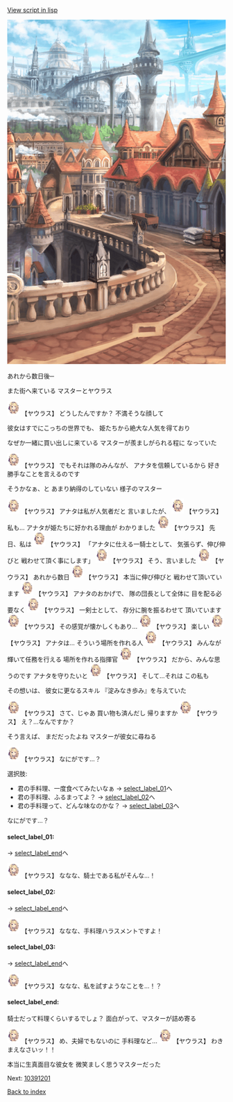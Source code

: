[View script in lisp](../scripts/10371204.txt)

![town.png](../images/backgrounds/town.png)

あれから数日後─

また街へ来ている
マスターとヤウラス

<img src="../images/units/103711.png" alt="103711.png" height="34"/>
【ヤウラス】
どうしたんですか？
不満そうな顔して

彼女はすでにこっちの世界でも、
姫たちから絶大な人気を得ており

なぜか一緒に買い出しに来ている
マスターが羨ましがられる程に
なっていた

<img src="../images/units/103711.png" alt="103711.png" height="34"/>
【ヤウラス】
でもそれは隊のみんなが、
アナタを信頼しているから
好き勝手なことを言えるのです

そうかなぁ、と
あまり納得のしていない
様子のマスター

<img src="../images/units/103711.png" alt="103711.png" height="34"/>
【ヤウラス】
アナタは私が人気者だと
言いましたが、

<img src="../images/units/103711.png" alt="103711.png" height="34"/>
【ヤウラス】
私も…
アナタが姫たちに好かれる理由が
わかりました

<img src="../images/units/103711.png" alt="103711.png" height="34"/>
【ヤウラス】
先日、私は

<img src="../images/units/103711.png" alt="103711.png" height="34"/>
【ヤウラス】
「アナタに仕える一騎士として、
気張らず、伸び伸びと
戦わせて頂く事にします」

<img src="../images/units/103711.png" alt="103711.png" height="34"/>
【ヤウラス】
そう、言いました

<img src="../images/units/103711.png" alt="103711.png" height="34"/>
【ヤウラス】
あれから数日

<img src="../images/units/103711.png" alt="103711.png" height="34"/>
【ヤウラス】
本当に伸び伸びと
戦わせて頂いています

<img src="../images/units/103711.png" alt="103711.png" height="34"/>
【ヤウラス】
アナタのおかげで、
隊の団長として全体に
目を配る必要なく

<img src="../images/units/103711.png" alt="103711.png" height="34"/>
【ヤウラス】
一剣士として、
存分に腕を振るわせて
頂いています

<img src="../images/units/103711.png" alt="103711.png" height="34"/>
【ヤウラス】
その感覚が懐かしくもあり…

<img src="../images/units/103711.png" alt="103711.png" height="34"/>
【ヤウラス】
楽しい

<img src="../images/units/103711.png" alt="103711.png" height="34"/>
【ヤウラス】
アナタは…
そういう場所を作れる人

<img src="../images/units/103711.png" alt="103711.png" height="34"/>
【ヤウラス】
みんなが輝いて任務を行える
場所を作れる指揮官

<img src="../images/units/103711.png" alt="103711.png" height="34"/>
【ヤウラス】
だから、みんな思うのです
アナタを守りたいと

<img src="../images/units/103711.png" alt="103711.png" height="34"/>
【ヤウラス】
そして…それは
この私も

その想いは、
彼女に更なるスキル
『淀みなき歩み』を与えていた

<img src="../images/units/103711.png" alt="103711.png" height="34"/>
【ヤウラス】
さて、じゃあ
買い物も済んだし
帰りますか

<img src="../images/units/103711.png" alt="103711.png" height="34"/>
【ヤウラス】
え？…なんですか？

そう言えば、
まだだったよね
マスターが彼女に尋ねる

<img src="../images/units/103711.png" alt="103711.png" height="34"/>
【ヤウラス】
なにがです…？

選択肢:
- 君の手料理、一度食べてみたいなぁ → [select_label_01](#select_label_01)へ
- 君の手料理、ふるまってよ？ → [select_label_02](#select_label_02)へ
- 君の手料理って、どんな味なのかな？ → [select_label_03](#select_label_03)へ

なにがです…？

#### select_label_01:
 → [select_label_end](#select_label_end)へ

<img src="../images/units/103711.png" alt="103711.png" height="34"/>
【ヤウラス】
ななな、騎士である私がそんな…！

#### select_label_02:
 → [select_label_end](#select_label_end)へ

<img src="../images/units/103711.png" alt="103711.png" height="34"/>
【ヤウラス】
ななな、手料理ハラスメントですよ！

#### select_label_03:
 → [select_label_end](#select_label_end)へ

<img src="../images/units/103711.png" alt="103711.png" height="34"/>
【ヤウラス】
ななな、私を試すようなことを…！？

#### select_label_end:

騎士だって料理くらいするでしょ？
面白がって、マスターが詰め寄る

<img src="../images/units/103711.png" alt="103711.png" height="34"/>
【ヤウラス】
め、夫婦でもないのに
手料理など…

<img src="../images/units/103711.png" alt="103711.png" height="34"/>
【ヤウラス】
わきまえなさいッ！！

本当に生真面目な彼女を
微笑ましく思うマスターだった


Next: [10391201](10391201.md)

[Back to index](index.md)
